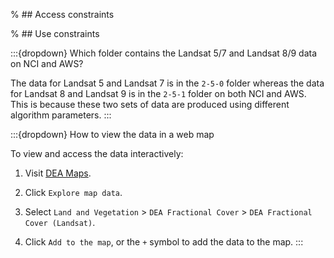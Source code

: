 % ## Access constraints

% ## Use constraints

:::{dropdown} Which folder contains the Landsat 5/7 and Landsat 8/9 data on NCI and AWS?

The data for Landsat 5 and Landsat 7 is in the `2-5-0` folder whereas the data for Landsat 8 and Landsat 9 is in the `2-5-1` folder on both NCI and AWS. This is because these two sets of data are produced using different algorithm parameters.
:::

:::{dropdown} How to view the data in a web map

To view and access the data interactively:
1) Visit [DEA Maps](https://maps.dea.ga.gov.au).

2) Click `Explore map data`.

3) Select `Land and Vegetation` > `DEA Fractional Cover` > `DEA Fractional Cover (Landsat)`. 

4) Click `Add to the map`, or the `+` symbol to add the data to the map.
:::


